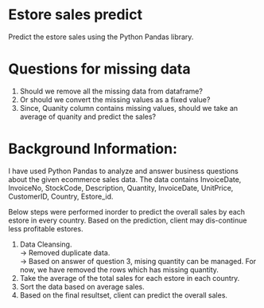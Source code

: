 # Estore sales predict

Predict the estore sales using the Python Pandas library.

# Questions for missing data

1. Should we remove all the missing data from dataframe?
2. Or should we convert the missing values as a fixed value?
3. Since, Quanity column contains missing values, should we take an average of quanity and predict the sales?

# Background Information:

I have used Python Pandas to analyze and answer business questions about the given ecommerce sales data. The data contains InvoiceDate, InvoiceNo, StockCode, Description, Quantity, InvoiceDate, UnitPrice, CustomerID, Country, Estore_id.

Below steps were performed inorder to predict the overall sales by each estore in every country. Based on the prediction, client may dis-continue less profitable estores. 

1. Data Cleansing.  
  -> Removed duplicate data.  
  -> Based on answer of question 3, mising quantity can be managed. For now, we have removed the rows which has missing quantity.  
2. Take the average of the total sales for each estore in each country.  
3. Sort the data based on average sales.
4. Based on the final resultset, client can predict the overall sales.
